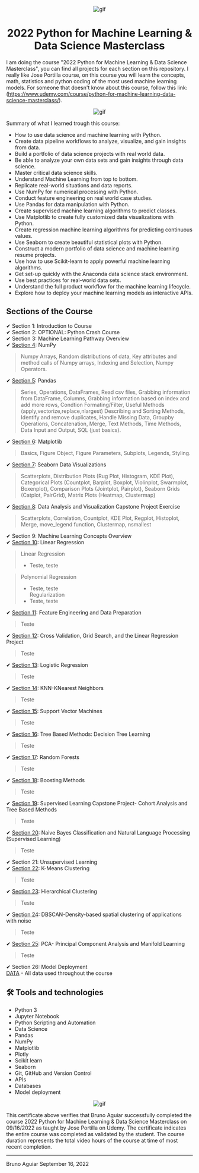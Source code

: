 <p align="center">
<img width="" src="https://media0.giphy.com/media/4FQMuOKR6zQRO/giphy.gif?cid=ecf05e47q5dsu5w71qypmr5phjo3vyckjmkbsybvju1iylkr&rid=giphy.gif&ct=g" align="center" alt="gif" />
<h1 align="center">2022 Python for Machine Learning & Data Science Masterclass 

</h1>
</p>


I am doing the course "2022 Python for Machine Learning & Data Science Masterclass", you can find all projects for each section on this repository.
I really like Jose Portilla course, on this course you will learn the concepts, math, statistics and python coding of the most used machine learning models.
For someone that doesn't know about this course, follow this link:
(https://www.udemy.com/course/python-for-machine-learning-data-science-masterclass/).

<p align="center">
<img width="" src="https://gigacourse.com/wp-content/uploads/2021/08/321545555.jpg" align="center" alt="gif" />
</p>

Summary of what I learned trough this course:
- How to use data science and machine learning with Python.
- Create data pipeline workflows to analyze, visualize, and gain insights from data.
- Build a portfolio of data science projects with real world data.
- Be able to analyze your own data sets and gain insights through data science.
- Master critical data science skills.
- Understand Machine Learning from top to bottom.
- Replicate real-world situations and data reports.
- Use NumPy for numerical processing with Python.
- Conduct feature engineering on real world case studies.
- Use Pandas for data manipulation with Python.
- Create supervised machine learning algorithms to predict classes.
- Use Matplotlib to create fully customized data visualizations with Python.
- Create regression machine learning algorithms for predicting continuous values.
- Use Seaborn to create beautiful statistical plots with Python.
- Construct a modern portfolio of data science and machine learning resume projects.
- Use how to use Scikit-learn to apply powerful machine learning algorithms.
- Get set-up quickly with the Anaconda data science stack environment.
- Use best practices for real-world data sets.
- Understand the full product workflow for the machine learning lifecycle.
- Explore how to deploy your machine learning models as interactive APIs.

## Sections of the Course

✔ Section 1: Introduction to Course<br>
✔ Section 2: OPTIONAL: Python Crash Course<br>
✔ Section 3: Machine Learning Pathway Overview<br>
✔ [Section 4](section_04_numpy): NumPy<br>

> Numpy Arrays, Random distributions of data, Key attributes and method calls of Numpy arrays, Indexing and Selection, 
Numpy Operators.

✔ [Section 5](section_05_pandas): Pandas<br>

> Series, Operations, DataFrames, Read csv files, Grabbing information from DataFrame, Columns, Grabbing information based on index and add more rows, Condtion Formating/Filter, Useful Methods (apply,vectorize,replace,nlargest) Describing and Sorting Methods, Identify and remove duplicates, Handle Missing Data, Groupby Operations, Concatenation, Merge, Text Methods, Time Methods, Data Input and Output, SQL (just basics).

✔ [Section 6](section_06_matplotlib): Matplotlib<br>

> Basics, Figure Object, Figure Parameters, Subplots, Legends, Styling.

✔ [Section 7](section_07_seaborn): Seaborn Data Visualizations<br>

> Scatterplots, Distribution Plots (Rug Plot, Histogram, KDE Plot), Categorical Plots (Countplot, Barplot, Boxplot, Violinplot, Swarmplot, Boxenplot), Comparison Plots (Jointplot, Pairplot), Seaborn Grids (Catplot, PairGrid), Matrix Plots (Heatmap, Clustermap)

✔ [Section 8](section_08_capstone_project_data_analyst): Data Analysis and Visualization Capstone Project Exercise<br>

> Scatterplots, Correlation, Countplot, KDE Plot, Regplot, Histoplot, Merge, move_legend function, Clustermap, nsmallest

✔ Section 9: Machine Learning Concepts Overview<br>
✔ [Section 10](section_10_linear_regression): Linear Regression<br>

> Linear Regression
> - Teste, teste<br>

> Polynomial Regression
> - Teste, teste<br>
> Regularization
> - Teste, teste<br>

✔ [Section 11](section_11_feature_engineering): Feature Engineering and Data Preparation<br>

> Teste


✔ [Section 12](section_12_cross_validation_and_linear_regression_project): Cross Validation, Grid Search, and the Linear Regression Project<br>

> Teste


✔ [Section 13](section_13_logistic_regression): Logistic Regression<br>

> Teste

✔ [Section 14](section_14_K_nearest-neighbors): KNN-KNearest Neighbors<br>

> Teste

✔ [Section 15](section_15_SVM): Support Vector Machines<br>

> Teste

✔ [Section 16](section_16_decision_trees): Tree Based Methods: Decision Tree Learning<br>

> Teste

✔ [Section 17](section_17_random_forests): Random Forests<br>

> Teste

✔ [Section 18](section_18_boosting_methods): Boosting Methods<br>

> Teste

✔ [Section 19](section_19_supervised_learning_capstone_project_cohort_analysis): Supervised Learning Capstone Project- Cohort Analysis and Tree Based Methods<br>

> Teste

✔ [Section 20](section_20_naive_bayes_classification_and_NLP): Naive Bayes Classification and Natural Language Processing (Supervised Learning)<br>

> Teste

✔ Section 21: Unsupervised Learning<br>
✔ [Section 22](section_22_kmeans_clustering): K-Means Clustering<br>

> Teste

✔ [Section 23](section_23_hierarchical_clustering): Hierarchical Clustering<br>

> Teste

✔ [Section 24](section_24_DBSCAN): DBSCAN-Density-based spatial clustering of applications with noise<br>

> Teste

✔ [Section 25](section_25_PCA): PCA- Principal Component Analysis and Manifold Learning<br>

> Teste

✔ Section 26: Model Deployment<br>
[DATA](DATA) - All data used throughout the course

## 🛠 Tools and technologies

- Python 3
- Jupyter Notebook
- Python Scripting and Automation
- Data Science
- Pandas
- NumPy
- Matplotlib
- Plotly
- Scikit learn
- Seaborn
- Git, GitHub and Version Control
- APIs
- Databases
- Model deployment


<p align="center">
<img width="" src="https://udemy-certificate.s3.amazonaws.com/image/UC-f1d333c3-8043-4df3-8747-aaa090c9d456.jpg?v=1663366755000" align="center" alt="gif" />
</p>

This certificate above verifies that Bruno Aguiar successfully completed the course 2022 Python for Machine Learning & Data Science Masterclass on 09/16/2022 as taught by Jose Portilla on Udemy. The certificate indicates the entire course was completed as validated by the student. The course duration represents the total video hours of the course at time of most recent completion.

<hr>

Bruno Aguiar September 16, 2022
